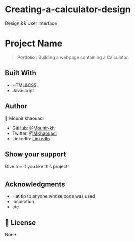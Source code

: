 # Creating-a-calculator-design
Design && User Interface

# Project Name

> Portfolio : Building a webpage containing a Calculator.


## Built With

- HTML&CSS.
- Javascript.



## Author

👤 Mounir khaouadi

- GitHub: [@Mounir-kh](https://github.com/Mounir-kh)
- Twitter: [@MKhaouadi](https://twitter.com/MKhaouadi)
- LinkedIn: [LinkedIn](https://www.linkedin.com/in/mounir-khaouadi-753918102/)

## Show your support

Give a ⭐️ if you like this project!

## Acknowledgments

- Hat tip to anyone whose code was used
- Inspiration
- etc

## 📝 License

None
